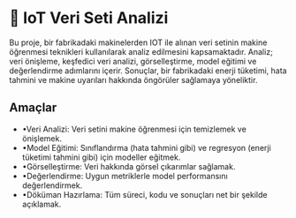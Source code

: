 # 🌟 IoT Veri Seti Analizi

Bu proje, bir fabrikadaki makinelerden IOT ile alınan veri setinin makine öğrenmesi teknikleri kullanılarak analiz edilmesini kapsamaktadır. Analiz; veri önişleme, keşfedici veri analizi, görselleştirme, model eğitimi ve değerlendirme adımlarını içerir. Sonuçlar, bir fabrikadaki enerji tüketimi, hata tahmini ve makine uyarıları hakkında öngörüler sağlamaya yöneliktir.

## Amaçlar
- •Veri Analizi: Veri setini makine öğrenmesi için temizlemek ve önişlemek.
- •Model Eğitimi: Sınıflandırma (hata tahmini gibi) ve regresyon (enerji tüketimi tahmini gibi) için modeller eğitmek.
- •Görselleştirme: Veri hakkında görsel çıkarımlar sağlamak.
- •Değerlendirme: Uygun metriklerle model performansını değerlendirmek.
- •Döküman Hazırlama: Tüm süreci, kodu ve sonuçları net bir şekilde açıklamak.
